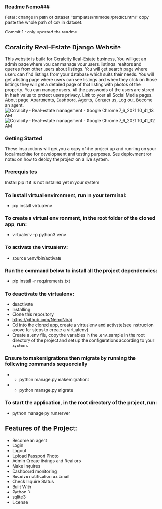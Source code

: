 ### Readme Nemo###

Fetal : change in path of dataset "templates/mlmodel/predict.html"
copy paste the whole path of csv in dataset.

Commit 1 : only updated the readme

## Coralcity Real-Estate Django Website

This website is build for Coralcity Real-Estate business, You will get an admin page where you can manage your users, listings, realtors and queries from other users about listings. You will get search page where users can find listings from your database which suits their needs. You will get a listing page where users can see listings and when they click on those listings they will get a detailed page of that listing with photos of the property. You can manage users. All the passwords of the users are stored in hash value to protect users privacy. Link to your all Social Media pages. About page, Apartments, Dashbord, Agents, Contact us, Log out, Become an agent.
![Coralcity - Real-estate management - Google Chrome 7_6_2021 10_41_13 AM](https://user-images.githubusercontent.com/31458994/124581948-7a412280-de49-11eb-9ec4-bbd271fadf20.png)
![Coralcity - Real-estate management - Google Chrome 7_6_2021 10_41_32 AM](https://user-images.githubusercontent.com/31458994/124582025-8b8a2f00-de49-11eb-88fd-318f792b2815.png)

### Getting Started

These instructions will get you a copy of the project up and running on your local machine for development and testing purposes. See deployment for notes on how to deploy the project on a live system.

### Prerequisites

Install pip if it is not installed yet in your system

### To install virtual environment, run in your terminal:

- pip install virtualenv

### To create a virtual environment, in the root folder of the cloned app, run:

- virtualenv -p python3 venv

### To activate the virtualenv:

- source venv/bin/activate

### Run the command below to install all the project dependencies:

- pip install -r requirements.txt

### To deactivate the virtualenv:

- deactivate
- Installing
- Clone this repository
- https://github.com/NemoNiraj
- Cd into the cloned app, create a virtualenv and activate(see instruction above for steps to create a virtualenv)
- Create a .env file, copy the variables in the .env_sample in the root directory of the project and set up the configurations according to your system.

### Ensure to makemigrations then migrate by running the following commands sequencially:

- - python manage.py makemigrations
- - python manage.py migrate

### To start the application, in the root directory of the project, run:

- python manage.py runserver

## Features of the Project:

- Become an agent
- Login
- Logout
- Upload Passport Photo
- Admin Create listings and Realtors
- Make inquires
- Dashboard monitoring
- Receive notification as Email
- Check Inquire Status
- Built With
- Python 3
- sqlite3
- License
